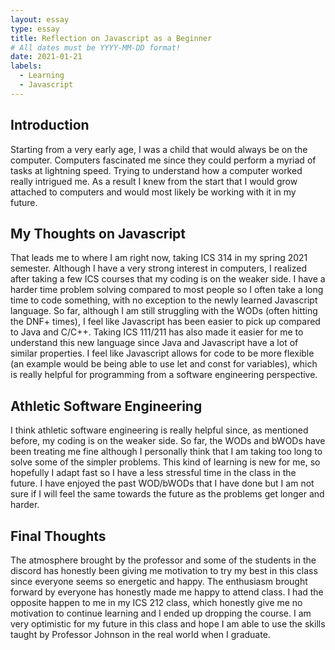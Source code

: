 ```yaml
---
layout: essay
type: essay
title: Reflection on Javascript as a Beginner
# All dates must be YYYY-MM-DD format!
date: 2021-01-21
labels:
  - Learning
  - Javascript
---
```


## Introduction
Starting from a very early age, I was a child that would always be on the computer. Computers fascinated me since they could perform a myriad of tasks at lightning speed. Trying to understand how a computer worked really intrigued me. As a result I knew from the start that I would grow attached to computers and would most likely be working with it in my future.

## My Thoughts on Javascript
That leads me to where I am right now, taking ICS 314 in my spring 2021 semester. Although I have a very strong interest in computers, I realized after taking a few ICS courses that my coding is on the weaker side. I have a harder time problem solving compared to most people so I often take a long time to code something, with no exception to the newly learned Javascript language. So far, although I am still struggling with the WODs (often hitting the DNF+ times), I feel like Javascript has been easier to pick up compared to Java and C/C++. Taking ICS 111/211 has also made it easier for me to understand this new language since Java and Javascript have a lot of similar properties. I feel like Javascript allows for code to be more flexible (an example would be being able to use let and const for variables), which is really helpful for programming from a software engineering perspective. 

## Athletic Software Engineering
I think athletic software engineering is really helpful since, as mentioned before, my coding is on the weaker side. So far, the WODs and bWODs have been treating me fine although I personally think that I am taking too long to solve some of the simpler problems. This kind of learning is new for me, so hopefully I adapt fast so I have a less stressful time in the class in the future. I have enjoyed the past WOD/bWODs that I have done but I am not sure if I will feel the same towards the future as the problems get longer and harder.

## Final Thoughts
The atmosphere brought by the professor and some of the students in the discord has honestly been giving me motivation to try my best in this class since everyone seems so energetic and happy. The enthusiasm brought forward by everyone has honestly made me happy to attend class. I had the opposite happen to me in my ICS 212 class, which honestly give me no motivation to continue learning and I ended up dropping the course. I am very optimistic for my future in this class and hope I am able to use the skills taught by Professor Johnson in the real world when I graduate.

